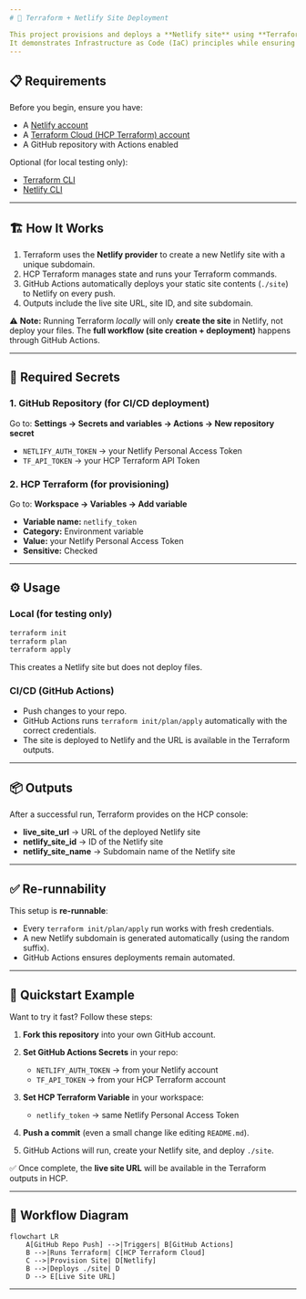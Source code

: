 ```yaml
---
# 🚀 Terraform + Netlify Site Deployment

This project provisions and deploys a **Netlify site** using **Terraform** and automates deployment with **GitHub Actions**.
It demonstrates Infrastructure as Code (IaC) principles while ensuring the setup is **re-runnable** with fresh credentials.
---
```


## 📋 Requirements

Before you begin, ensure you have:

- A [Netlify account](https://www.netlify.com/)
- A [Terraform Cloud (HCP Terraform) account](https://app.terraform.io/)
- A GitHub repository with Actions enabled

Optional (for local testing only):

- [Terraform CLI](https://developer.hashicorp.com/terraform/downloads)
- [Netlify CLI](https://docs.netlify.com/cli/get-started/)

---

## 🏗 How It Works

1. Terraform uses the **Netlify provider** to create a new Netlify site with a unique subdomain.
2. HCP Terraform manages state and runs your Terraform commands.
3. GitHub Actions automatically deploys your static site contents (`./site`) to Netlify on every push.
4. Outputs include the live site URL, site ID, and site subdomain.

⚠️ **Note:** Running Terraform _locally_ will only **create the site** in Netlify, not deploy your files.
The **full workflow (site creation + deployment)** happens through GitHub Actions.

---

## 🔑 Required Secrets

### 1. GitHub Repository (for CI/CD deployment)

Go to: **Settings → Secrets and variables → Actions → New repository secret**

- `NETLIFY_AUTH_TOKEN` → your Netlify Personal Access Token
- `TF_API_TOKEN` → your HCP Terraform API Token

### 2. HCP Terraform (for provisioning)

Go to: **Workspace → Variables → Add variable**

- **Variable name:** `netlify_token`
- **Category:** Environment variable
- **Value:** your Netlify Personal Access Token
- **Sensitive:** Checked

---

## ⚙️ Usage

### Local (for testing only)

```sh
terraform init
terraform plan
terraform apply
```

This creates a Netlify site but does not deploy files.

### CI/CD (GitHub Actions)

- Push changes to your repo.
- GitHub Actions runs `terraform init/plan/apply` automatically with the correct credentials.
- The site is deployed to Netlify and the URL is available in the Terraform outputs.

---

## 📦 Outputs

After a successful run, Terraform provides on the HCP console:

- **live_site_url** → URL of the deployed Netlify site
- **netlify_site_id** → ID of the Netlify site
- **netlify_site_name** → Subdomain name of the Netlify site

---

## ✅ Re-runnability

This setup is **re-runnable**:

- Every `terraform init/plan/apply` run works with fresh credentials.
- A new Netlify subdomain is generated automatically (using the random suffix).
- GitHub Actions ensures deployments remain automated.

---

## 🚀 Quickstart Example

Want to try it fast? Follow these steps:

1. **Fork this repository** into your own GitHub account.
2. **Set GitHub Actions Secrets** in your repo:

   - `NETLIFY_AUTH_TOKEN` → from your Netlify account
   - `TF_API_TOKEN` → from your HCP Terraform account

3. **Set HCP Terraform Variable** in your workspace:

   - `netlify_token` → same Netlify Personal Access Token

4. **Push a commit** (even a small change like editing `README.md`).
5. GitHub Actions will run, create your Netlify site, and deploy `./site`.

✅ Once complete, the **live site URL** will be available in the Terraform outputs in HCP.

---

## 🔗 Workflow Diagram

```mermaid
flowchart LR
    A[GitHub Repo Push] -->|Triggers| B[GitHub Actions]
    B -->|Runs Terraform| C[HCP Terraform Cloud]
    C -->|Provision Site| D[Netlify]
    B -->|Deploys ./site| D
    D --> E[Live Site URL]
```

---

